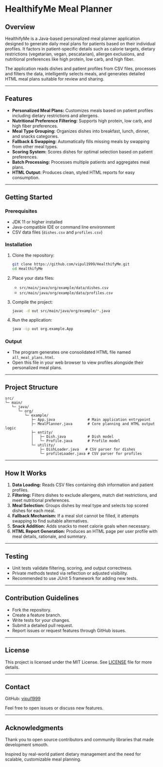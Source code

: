 # HealthifyMe Meal Planner

## Overview

HealthifyMe is a Java-based personalized meal planner application designed to generate daily meal plans for patients based on their individual profiles. It factors in patient-specific details such as calorie targets, dietary restrictions (vegetarian, vegan, pescatarian), allergen exclusions, and nutritional preferences like high protein, low carb, and high fiber.

The application reads dishes and patient profiles from CSV files, processes and filters the data, intelligently selects meals, and generates detailed HTML meal plans suitable for review and sharing.

***

## Features

- **Personalized Meal Plans:** Customizes meals based on patient profiles including dietary restrictions and allergens.
- **Nutritional Preference Filtering:** Supports high protein, low carb, and high fiber preferences.
- **Meal Type Grouping:** Organizes dishes into breakfast, lunch, dinner, and snacks categories.
- **Fallback & Swapping:** Automatically fills missing meals by swapping from other meal types.
- **Scoring System:** Scores dishes for optimal selection based on patient preferences.
- **Batch Processing:** Processes multiple patients and aggregates meal plans.
- **HTML Output:** Produces clean, styled HTML reports for easy consumption.

***

## Getting Started

### Prerequisites

- JDK 11 or higher installed
- Java-compatible IDE or command line environment
- CSV data files (`dishes.csv` and `profiles.csv`)

### Installation

1. Clone the repository:

   ```bash
   git clone https://github.com/vipul1999/HealthifyMe.git
   cd HealthifyMe
   ```

2. Place your data files:

    - `src/main/java/org/example/data/dishes.csv`
    - `src/main/java/org/example/data/profiles.csv`

3. Compile the project:

   ```bash
   javac -d out src/main/java/org/example/*.java
   ```

4. Run the application:

   ```bash
   java -cp out org.example.App
   ```

### Output

- The program generates one consolidated HTML file named `all_meal_plans.html`.
- Open this file in your web browser to view profiles alongside their personalized meal plans.

***

## Project Structure

```
src/
└─ main/
   └─ java/
      └─ org/
         └─ example/
            ├─ App.java               # Main application entrypoint
            ├─ MealPlanner.java       # Core planning and HTML output logic
            ├─ entity/
            │   ├─ Dish.java          # Dish model
            │   └─ Profile.java       # Profile model
            └─ utility/
                ├─ DishLoader.java   # CSV parser for dishes
                └─ profileLoader.java # CSV parser for profiles
```

***

## How It Works

1. **Data Loading:** Reads CSV files containing dish information and patient profiles.
2. **Filtering:** Filters dishes to exclude allergens, match diet restrictions, and meet nutritional preferences.
3. **Meal Selection:** Groups dishes by meal type and selects top scored dishes for each meal.
4. **Fallback Mechanism:** If a meal slot cannot be filled, it attempts swapping to find suitable alternatives.
5. **Snack Addition:** Adds snacks to meet calorie goals when necessary.
6. **HTML Report Generation:** Produces an HTML page per user profile with meal details, rationale, and summary.

***
## Testing

- Unit tests validate filtering, scoring, and output correctness.
- Private methods tested via reflection or adjusted visibility.
- Recommended to use JUnit 5 framework for adding new tests.

***

## Contribution Guidelines

- Fork the repository.
- Create a feature branch.
- Write tests for your changes.
- Submit a detailed pull request.
- Report issues or request features through GitHub issues.

***

## License

This project is licensed under the MIT License. See [LICENSE](LICENSE) file for more details.

***

## Contact

GitHub: [vipul1999](https://github.com/vipul1999)

Feel free to open issues or discuss new features.

***

## Acknowledgments

Thank you to open source contributors and community libraries that made development smooth.

Inspired by real-world patient dietary management and the need for scalable, customizable meal planning.
